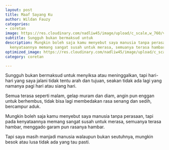 ```yaml
---
layout: post
title: Maaf Sayang Ku
author: Wildan Fauzy
categories:
- coretan
image: https://res.cloudinary.com/nadliw45/image/upload/c_scale,w_760/v1605204451/gambar/4_cqdgdb.jpg
subtitle: Sungguh bukan bermaksud untuk
description: Mungkin boleh saja kamu menyebut saya manusia tanpa perasaan, tapi pada
  kenyataannya memang sangat susah untuk merasa, semuanya terasa hambar
optimized_image: https://res.cloudinary.com/nadliw45/image/upload/c_scale,w_380/v1605204451/gambar/4_cqdgdb.jpg
category: coretan

---
```

Sungguh bukan bermaksud untuk menyiksa atau meninggalkan, tapi hari-hari yang saya jalani tidak tentu arah dan tujuan, seakan tidak ada lagi yang namanya pagi hari atau siang hari.

Semua terasa seperti malam, gelap muram dan diam, angin pun enggan untuk berhembus, tidak bisa lagi membedakan rasa senang dan sedih, bercampur aduk.

Mungkin boleh saja kamu menyebut saya manusia tanpa perasaan, tapi pada kenyataannya memang sangat susah untuk merasa, semuanya terasa hambar, menggado garam pun rasanya hambar. 

Tapi saya masih manjadi manusia walaupun bukan seutuhnya, mungkin besok atau lusa tidak ada yang tau pasti.